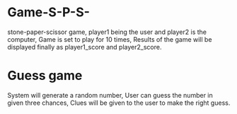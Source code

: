 # Game-S-P-S-

stone-paper-scissor game,
player1 being the user and player2 is the computer,
Game is set to play for 10 times,
Results of the game will be displayed finally as player1_score and player2_score.

# Guess game

System will generate a random number,
User can guess the number in given three chances, 
Clues will be given to the user to make the right guess.
